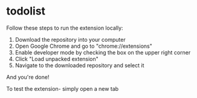 # todolist


Follow these steps to run the extension locally:

1) Download the repository into your computer <br> 
2) Open Google Chrome and go to "chrome://extensions"
3) Enable developer mode by checking the box on the upper right corner
4) Click "Load unpacked extension" 
5) Navigate to the downloaded repository and select it

And you're done!


To test the extension- simply open a new tab
